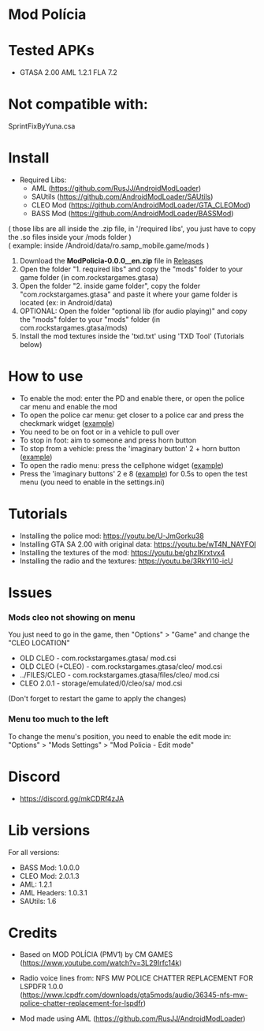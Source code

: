 # Mod Polícia

<h1>Tested APKs</h1>

* GTASA 2.00 AML 1.2.1 FLA 7.2

<h1>Not compatible with:</h1>

SprintFixByYuna.csa

<h1>Install</h1>

* Required Libs:
  * AML (https://github.com/RusJJ/AndroidModLoader)
  * SAUtils (https://github.com/AndroidModLoader/SAUtils)
  * CLEO Mod (https://github.com/AndroidModLoader/GTA_CLEOMod)
  * BASS Mod (https://github.com/AndroidModLoader/BASSMod)

( those libs are all inside the .zip file, in '/required libs', you just have to copy the .so files inside your /mods folder )<br>
( example: inside /Android/data/ro.samp_mobile.game/mods )<br>

1. Download the **ModPolicia-0.0.0__en.zip** file in [Releases](https://github.com/Danilo1301/GTASA_libModPolicia/releases)
2. Open the folder "1. required libs" and copy the "mods" folder to your game folder (in com.rockstargames.gtasa)
3. Open the folder "2. inside game folder", copy the folder "com.rockstargames.gtasa" and paste it where your game folder is located (ex: in Android/data)
4. OPTIONAL: Open the folder "optional lib (for audio playing)" and copy the "mods" folder to your "mods" folder (in com.rockstargames.gtasa/mods)
5. Install the mod textures inside the 'txd.txt' using 'TXD Tool' (Tutorials below)

<h1>How to use</h1>

* To enable the mod: enter the PD and enable there, or open the police car menu and enable the mod
* To open the police car menu: get closer to a police car and press the checkmark widget ([example](https://imgur.com/gallery/checkmark-apBNac1))
* You need to be on foot or in a vehicle to pull over
* To stop in foot: aim to someone and press horn button
* To stop from a vehicle: press the 'imaginary button' 2 + horn button ([example](https://imgur.com/gallery/Ua4WzpE))
* To open the radio menu: press the cellphone widget ([example](https://imgur.com/gallery/radio-ofyko9e))
* Press the 'imaginary buttons' 2 e 8 ([example](https://imgur.com/gallery/WNUf5Ye)) for 0.5s to open the test menu (you need to enable in the settings.ini)

<h1>Tutorials</h1>

* Installing the police mod: https://youtu.be/U-JmGorku38
* Installing GTA SA 2.00 with original data: https://youtu.be/wT4N_NAYFOI
* Installing the textures of the mod: https://youtu.be/ghzIKrxtvx4
* Installing the radio and the textures: https://youtu.be/3RkYI10-icU

<h1>Issues</h1>

<h3>Mods cleo not showing on menu</h3>

You just need to go in the game, then "Options" > "Game" and change the "CLEO LOCATION"<br>

* OLD CLEO - com.rockstargames.gtasa/ mod.csi
* OLD CLEO (+CLEO) - com.rockstargames.gtasa/cleo/ mod.csi
* ../FILES/CLEO - com.rockstargames.gtasa/files/cleo/ mod.csi
* CLEO 2.0.1 - storage/emulated/0/cleo/sa/ mod.csi

(Don't forget to restart the game to apply the changes)

<h3>Menu too much to the left</h3>

To change the menu's position, you need to enable the edit mode in: "Options" > "Mods Settings" > "Mod Policia - Edit mode"

<h1>Discord</h1>

* https://discord.gg/mkCDRf4zJA

<h1>Lib versions</h1>

For all versions:
* BASS Mod: 1.0.0.0
* CLEO Mod: 2.0.1.3
* AML: 1.2.1
* AML Headers: 1.0.3.1
* SAUtils: 1.6

<h1>Credits</h1>

* Based on MOD POLÍCIA (PMV1) by CM GAMES (https://www.youtube.com/watch?v=3L29Irfc14k)

* Radio voice lines from: NFS MW POLICE CHATTER REPLACEMENT FOR LSPDFR 1.0.0 (https://www.lcpdfr.com/downloads/gta5mods/audio/36345-nfs-mw-police-chatter-replacement-for-lspdfr)

* Mod made using AML (https://github.com/RusJJ/AndroidModLoader)